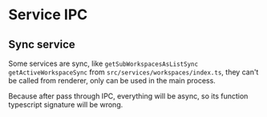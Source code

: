 # Service IPC

## Sync service

Some services are sync, like `getSubWorkspacesAsListSync` `getActiveWorkspaceSync` from `src/services/workspaces/index.ts`, they can't be called from renderer, only can be used in the main process.

Because after pass through IPC, everything will be async, so its function typescript signature will be wrong.
